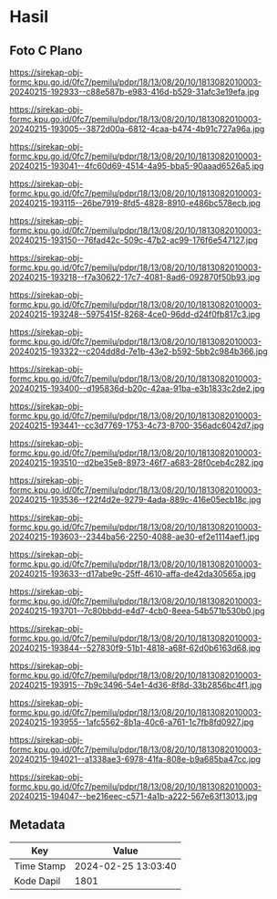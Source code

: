 # Hasil

## Foto C Plano

https://sirekap-obj-formc.kpu.go.id/0fc7/pemilu/pdpr/18/13/08/20/10/1813082010003-20240215-192933--c88e587b-e983-416d-b529-31afc3e19efa.jpg

https://sirekap-obj-formc.kpu.go.id/0fc7/pemilu/pdpr/18/13/08/20/10/1813082010003-20240215-193005--3872d00a-6812-4caa-b474-4b91c727a96a.jpg

https://sirekap-obj-formc.kpu.go.id/0fc7/pemilu/pdpr/18/13/08/20/10/1813082010003-20240215-193041--4fc60d69-4514-4a95-bba5-90aaad6526a5.jpg

https://sirekap-obj-formc.kpu.go.id/0fc7/pemilu/pdpr/18/13/08/20/10/1813082010003-20240215-193115--26be7919-8fd5-4828-8910-e486bc578ecb.jpg

https://sirekap-obj-formc.kpu.go.id/0fc7/pemilu/pdpr/18/13/08/20/10/1813082010003-20240215-193150--76fad42c-509c-47b2-ac99-176f6e547127.jpg

https://sirekap-obj-formc.kpu.go.id/0fc7/pemilu/pdpr/18/13/08/20/10/1813082010003-20240215-193218--f7a30622-17c7-4081-8ad6-092870f50b93.jpg

https://sirekap-obj-formc.kpu.go.id/0fc7/pemilu/pdpr/18/13/08/20/10/1813082010003-20240215-193248--5975415f-8268-4ce0-96dd-d24f0fb817c3.jpg

https://sirekap-obj-formc.kpu.go.id/0fc7/pemilu/pdpr/18/13/08/20/10/1813082010003-20240215-193322--c204dd8d-7e1b-43e2-b592-5bb2c984b366.jpg

https://sirekap-obj-formc.kpu.go.id/0fc7/pemilu/pdpr/18/13/08/20/10/1813082010003-20240215-193400--d195836d-b20c-42aa-91ba-e3b1833c2de2.jpg

https://sirekap-obj-formc.kpu.go.id/0fc7/pemilu/pdpr/18/13/08/20/10/1813082010003-20240215-193441--cc3d7769-1753-4c73-8700-356adc6042d7.jpg

https://sirekap-obj-formc.kpu.go.id/0fc7/pemilu/pdpr/18/13/08/20/10/1813082010003-20240215-193510--d2be35e8-8973-46f7-a683-28f0ceb4c282.jpg

https://sirekap-obj-formc.kpu.go.id/0fc7/pemilu/pdpr/18/13/08/20/10/1813082010003-20240215-193536--f22f4d2e-9279-4ada-889c-416e05ecb18c.jpg

https://sirekap-obj-formc.kpu.go.id/0fc7/pemilu/pdpr/18/13/08/20/10/1813082010003-20240215-193603--2344ba56-2250-4088-ae30-ef2e1114aef1.jpg

https://sirekap-obj-formc.kpu.go.id/0fc7/pemilu/pdpr/18/13/08/20/10/1813082010003-20240215-193633--d17abe9c-25ff-4610-affa-de42da30565a.jpg

https://sirekap-obj-formc.kpu.go.id/0fc7/pemilu/pdpr/18/13/08/20/10/1813082010003-20240215-193701--7c80bbdd-e4d7-4cb0-8eea-54b571b530b0.jpg

https://sirekap-obj-formc.kpu.go.id/0fc7/pemilu/pdpr/18/13/08/20/10/1813082010003-20240215-193844--527830f9-51b1-4818-a68f-62d0b6163d68.jpg

https://sirekap-obj-formc.kpu.go.id/0fc7/pemilu/pdpr/18/13/08/20/10/1813082010003-20240215-193915--7b9c3496-54e1-4d36-8f8d-33b2856bc4f1.jpg

https://sirekap-obj-formc.kpu.go.id/0fc7/pemilu/pdpr/18/13/08/20/10/1813082010003-20240215-193955--1afc5562-8b1a-40c6-a761-1c7fb8fd0927.jpg

https://sirekap-obj-formc.kpu.go.id/0fc7/pemilu/pdpr/18/13/08/20/10/1813082010003-20240215-194021--a1338ae3-6978-41fa-808e-b9a685ba47cc.jpg

https://sirekap-obj-formc.kpu.go.id/0fc7/pemilu/pdpr/18/13/08/20/10/1813082010003-20240215-194047--be216eec-c571-4a1b-a222-567e63f13013.jpg


## Metadata

| Key        | Value               |
| ---------- | ------------------- |
| Time Stamp | 2024-02-25 13:03:40 |
| Kode Dapil | 1801                |



